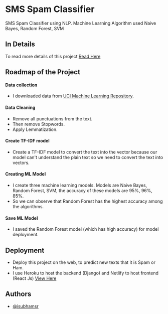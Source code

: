 
# SMS Spam Classifier

SMS Spam Classifier using NLP. Machine Learning Algorithm used Naive Bayes, Random Forest, SVM


## In Details

To read more details of this project [Read Here](https://codeingschool.com)

  
## Roadmap of the Project

#### Data collection

- I downloaded data from [UCI Machine Learning Repository](https://archive.ics.uci.edu/ml/datasets/sms+spam+collection).

#### Data Cleaning

- Remove all punctuations from the text.
- Then remove Stopwords.
- Apply Lemmatization.

#### Create TF-IDF model

- Create a TF-IDF model to convert the text into the vector because our model can't understand the plain text so we need to convert the text into vectors.
  
#### Creating ML Model
- I create three machine learning models. Models are Naive Bayes, Random Forest, SVM, the accuracy of these models are 95%, 96%, 85%.
- So we can observe that Random Forest has the highest accuracy among the algorithms.

#### Save ML Model
- I saved the Random Forest model (which has high accuracy) for model deployment.
## Deployment

- Deploy this project on the web, to predict new texts that it is Spam or Ham. 
- I use Heroku to host the backend (Django) and Netlify to host frontend (React Js)
[View Here](https://codeingschool.com)

  
## Authors

- [@isubhamsr](https://subhamroy.netlify.app/)

  